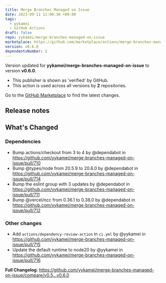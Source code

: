 ```yaml
---
title: Merge Branches Managed on Issue
date: 2023-09-11 11:00:30 +00:00
tags:
  - yykamei
  - GitHub Actions
draft: false
repo: yykamei/merge-branches-managed-on-issue
marketplace: https://github.com/marketplace/actions/merge-branches-managed-on-issue
version: v0.6.0
dependentsNumber: 2
---
```



Version updated for **yykamei/merge-branches-managed-on-issue** to version **v0.6.0**.
- This publisher is shown as 'verified' by GitHub.
- This action is used across all versions by **2** repositories.

Go to the [GitHub Marketplace](https://github.com/marketplace/actions/merge-branches-managed-on-issue) to find the latest changes.

## Release notes

<!-- Release notes generated using configuration in .github/release.yml at main -->

## What's Changed
### Dependencies
* Bump actions/checkout from 3 to 4 by @dependabot in https://github.com/yykamei/merge-branches-managed-on-issue/pull/710
* Bump @types/node from 20.5.9 to 20.6.0 by @dependabot in https://github.com/yykamei/merge-branches-managed-on-issue/pull/714
* Bump the eslint group with 3 updates by @dependabot in https://github.com/yykamei/merge-branches-managed-on-issue/pull/711
* Bump @vercel/ncc from 0.36.1 to 0.38.0 by @dependabot in https://github.com/yykamei/merge-branches-managed-on-issue/pull/712
### Other changes
* Add `actions/dependency-review-action` in `ci.yml` by @yykamei in https://github.com/yykamei/merge-branches-managed-on-issue/pull/715
* Update the default runtime to node20 by @yykamei in https://github.com/yykamei/merge-branches-managed-on-issue/pull/716


**Full Changelog**: https://github.com/yykamei/merge-branches-managed-on-issue/compare/v0.5...v0.6.0
